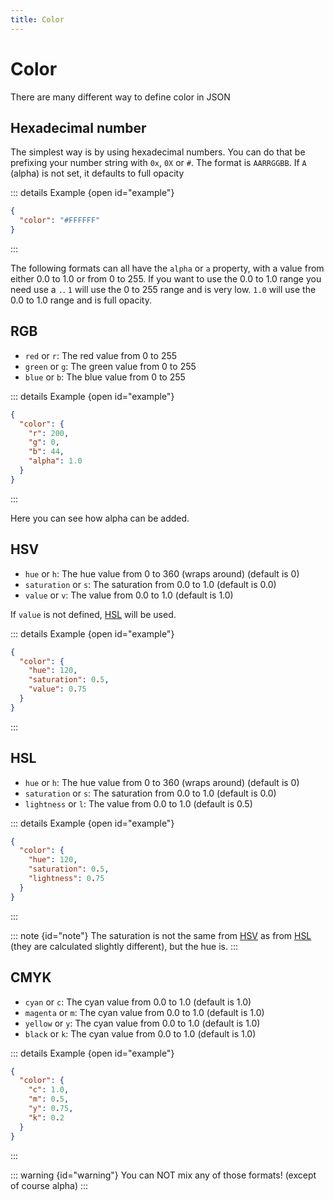 ```yaml
---
title: Color
---
```


# Color

There are many different way to define color in JSON

## Hexadecimal number

The simplest way is by using hexadecimal numbers. You can do that be prefixing your number string with `0x`, `0X` or `#`.
The format is `AARRGGBB`. If `A` (alpha) is not set, it defaults to full opacity

::: details Example {open id="example"}
```json
{
  "color": "#FFFFFF"
}
```
:::

The following formats can all have the `alpha` or `a` property, with a value from either 0.0 to 1.0 or from 0 to 255.
If you want to use the 0.0 to 1.0 range you need use a `.`. `1` will use the
0 to 255 range and is very low. `1.0` will use the 0.0 to 1.0 range and is full opacity.

## RGB

- `red` or `r`: The red value from 0 to 255
- `green` or `g`: The green value from 0 to 255
- `blue` or `b`: The blue value from 0 to 255

::: details Example {open id="example"}
```json
{
  "color": {
    "r": 200,
    "g": 0,
    "b": 44,
    "alpha": 1.0
  }
}
```
:::

Here you can see how alpha can be added.

## HSV

- `hue` or `h`: The hue value from 0 to 360 (wraps around) (default is 0)
- `saturation` or `s`: The saturation from 0.0 to 1.0 (default is 0.0)
- `value` or `v`: The value from 0.0 to 1.0 (default is 1.0)

If `value` is not defined, [HSL](#hsl) will be used.

::: details Example {open id="example"}
```json
{
  "color": {
    "hue": 120,
    "saturation": 0.5,
    "value": 0.75
  }
}
```
:::

## HSL

- `hue` or `h`: The hue value from 0 to 360 (wraps around) (default is 0)
- `saturation` or `s`: The saturation from 0.0 to 1.0 (default is 0.0)
- `lightness` or `l`: The value from 0.0 to 1.0 (default is 0.5)

::: details Example {open id="example"}
```json
{
  "color": {
    "hue": 120,
    "saturation": 0.5,
    "lightness": 0.75
  }
}
```
:::

::: note {id="note"}
The saturation is not the same from [HSV](#hsv) as from [HSL](#hsl) (they are calculated slightly different), but the hue is.
:::

## CMYK

- `cyan` or `c`: The cyan value from 0.0 to 1.0 (default is 1.0)
- `magenta` or `m`: The cyan value from 0.0 to 1.0 (default is 1.0)
- `yellow` or `y`: The cyan value from 0.0 to 1.0 (default is 1.0)
- `black` or `k`: The cyan value from 0.0 to 1.0 (default is 1.0)

::: details Example {open id="example"}
```json
{
  "color": {
    "c": 1.0,
    "m": 0.5,
    "y": 0.75,
    "k": 0.2
  }
}
```
:::

::: warning {id="warning"}
You can NOT mix any of those formats! (except of course alpha)
:::
